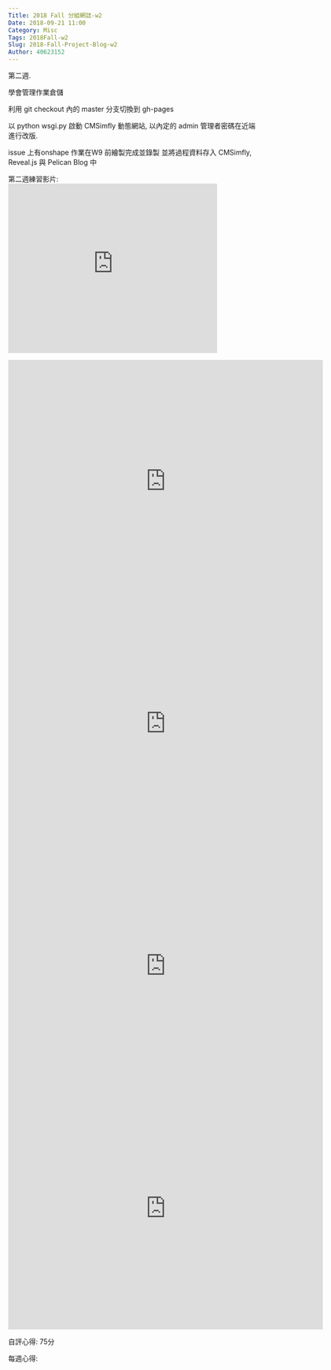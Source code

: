 ```yaml
---
Title: 2018 Fall 分組網誌-w2
Date: 2018-09-21 11:00
Category: Misc
Tags: 2018Fall-w2
Slug: 2018-Fall-Project-Blog-w2
Author: 40623152
---
```


第二週.

<!-- PELICAN_END_SUMMARY -->

學會管理作業倉儲
 
利用 git checkout 內的 master 分支切換到 gh-pages
 
以 python wsgi.py 啟動 CMSimfly 動態網站, 以內定的 admin 管理者密碼在近端進行改版. 
 
 issue 上有onshape 作業在W9 前繪製完成並錄製 並將過程資料存入 CMSimfly, Reveal.js 與 Pelican Blog 中
 
 第二週練習影片:<iframe  width="425" height="344" src="https://www.youtube.com/watch?v=DRXPYEtOqZ0&t=48s" frameborder="0" allowfullscreen></iframe>

<iframe src="https://www.youtube.com/watch?v=e5i9Hme6anU&t=2s" width="640" height="492" frameborder="0" webkitallowfullscreen="" mozallowfullscreen="" allowfullscreen=""></iframe>

<iframe src="https://www.youtube.com/watch?v=zfsBI3-8Awc&t=181s" width="640" height="492" frameborder="0" webkitallowfullscreen="" mozallowfullscreen="" allowfullscreen=""></iframe>

<iframe src="https://www.youtube.com/watch?v=IlC2f40LPG0" width="640" height="492" frameborder="0" webkitallowfullscreen="" mozallowfullscreen="" allowfullscreen=""></iframe>

<iframe src="https://www.youtube.com/watch?v=bpHDvYoULqo" width="640" height="492" frameborder="0" webkitallowfullscreen="" mozallowfullscreen="" allowfullscreen=""></iframe>

 

自評心得: 75分

每週心得: